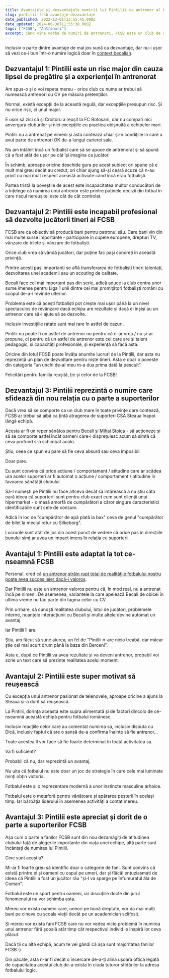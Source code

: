 ```yaml
---
title: Avantajele și dezvantajele numirii lui Pintilii ca antrenor al FCSB
slug: pintilii-fcsb-avantaje-dezavantaje
date_published: 2022-12-01T13:15:45.000Z
date_updated: 2024-06-30T11:55:38.000Z
tags: ["FCSB", "Antrenori"]
excerpt: Când vine vorba de numiri de antrenori, FCSB este un club de amatori. Prin urmare, au numit cel mai bun neprofesionist posibil - Pintilii
---
```


Inclusiv o parte dintre avantaje de mai jos sună ca dezvantaje, dar nu-i ușor să vezi ce-i bun într-o numire logică doar în [context becalian](__GHOST_URL__/de-ce-il-urasti-pe-becali).

## Dezvantajul 1: Pintilii este un risc major din cauza lipsei de pregătire și a experienței în antrenorat

Am spus-o și o voi repeta mereu - orice club cu nume ar trebui să numească antrenori cu CV pe măsura pretențiilor.

Normal, există excepții de la această regulă, dar excepțiile presupun risc. Și nu orice risc, ci unul major.

E ușor să zici că și Croitoru a reușit la FC Botoșani, dar nu compari nici anvergura cluburilor și nici excepțiile cu practica obișnuită a echipelor mari.

Pintilii nu a antrenat pe nimeni și asta contează chiar și-n condițiile în care a avut parte de antrenori OK de-a lungul carierei sale.

Nu am întâlnit încă un fotbalist care să se apuce de antrenorat și să spună că a fost atât de ușor pe cât își imagina ca jucător.

În schimb, aproape oricine deschide gura pe acest subiect ori spune că e mult mai greu decât au crezut, ori chiar ajung să-și ceară scuze că n-au privit cu mai mult respect această activiate când încă erau fotbaliști.

Partea tristă la poveștile de acest este incapacitatea multor conducători de a înțelege că numirea unui antrenor este printre puținele decizii din fotbal în care riscul nereușitei este cât de cât controlat.

## Dezvantajul 2: Pintilii este incapabil profesional să dezvolte jucătorii tineri ai FCSB

FCSB are ca obiectiv să producă bani pentru patronul său. Care bani vin din mai multe surse importante - participare în cupele europene, drepturi TV, vânzare de bilete și vânzare de fotbaliști.

Orice club vrea să vândă jucători, dar puține fac pași concreți în această privință.

Printre acești pași importanți se află transferarea de fotbaliști tineri talentați, dezvoltarea unei academii sau un scouting de calitate.

Becali face cel mai important pas din serie, adică aduce la club contra unor sume imense pentru Liga 1 unii dintre cei mai promițători fotbaliști români cu scopul de-a-i revinde ulterior.

Problema este că acești fotbaliști pot crește mai ușor până la un nivel spectaculos de revânzare dacă echipa are rezultate și dacă ei înșiși au un antrenor care să-i ajute să se dezvolte.

Inclusiv investițiile ratate sunt mai rare în astfel de cazuri.

Pintilii nu poate fi un astfel de antrenor nu pentru că n-ar vrea / nu și-ar propune, ci pentru că un astfel de antrenor este cel care are și talent pedagogic, și capacități profesionale, și experiență să facă asta.

Oricine din lotul FCSB poate învăța anumite lucruri de la Pintilii, dar asta nu reprezintă un plan de dezvoltare pentru niște tineri. Asta e doar o poveste din categoria “un unchi de-al meu m-a dus prima dată la pescuit”.

Felicitări pentru familia reușită, ție și celor de la FCSB!

## Dezvantajul 3: Pintilii reprezintă o numire care sfidează din nou relația cu o parte a suporterilor

Dacă vrea să se comporte ca un club mare în toate privințe care contează, FCSB ar trebui să aibă ca țintă atragerea de suporteri CSA Steaua înapoi lângă echipă.

Acesta ar fi un reper sănătos pentru Becali și [Mihai Stoica](__GHOST_URL__/p/mihai-stoica) - să acționeze și să se comporte astfel încât oameni care-i disprețuiesc acum să simtă că ceva profund s-a schimbat acolo.

Știu, ceea ce spun eu pare să fie ceva absurd sau ceva imposibil.

Doar pare.

Eu sunt convins că orice acțiune / comportament / atitudine care ar scădea ura acelor suporteri ar fi automat o acțiune / comportament / atitudine în favoarea sănătății clubului.

Să-l numești pe Pintilii nu face altceva decât să întărească a nu știu câta oară ideea că suporterii sunt pentru club exact cum sunt clienții unui hipermarket - o masă amorfă de cumpărători a căror singure caracteristici identificabile sunt cele de consum.

Adică în loc de "cumpărător de apă plată la bax" ceva de genul "cumpărător de bilet la meciul retur cu Silkeborg".

Lucrurile sunt atât de jos din acest punct de vedere că orice pas în direcțiile bunului simț ar avea un impact imens în relația cu suporterii.

## Avantajul 1: Pintilii este adaptat la tot ce-nseamnă FCSB

Personal, cred că [un antrenor străin rupt total de realitățile fotbalului nostru poate avea succes lejer dacă-i valoros](__GHOST_URL__/de-ce-selectioner-strain/).

Dar Pintilii nu este un antrenor valoros pentru că, în mod real, nu a antrenat încă pe nimeni. De asemenea, variantele la care apelează Becali de obicei în ultima vreme nu fac parte din tagma celor cu CV.

Prin urmare, să cunoști realitatea clubului, lotul de jucători, problemele interne, nuanțele interacțiunii cu Becali și multe altele devine automat un avantaj.

Iar Pintilii îl are.

Știu, am făcut să sune aiurea, un fel de "Pintilii n-are nicio treabă, dar măcar știe cel mai scurt drum până la baza din Berceni".

Asta e, după ce Pintilii va avea rezultate și va deveni antrenor, probabil voi scrie un text care să prezinte realitatea acelui moment.

## Avantajul 2: Pintilii este super motivat să reușească

Cu excepția unui antrenor pasionat de telenovele, aproape oricine a ajuns la Steaua și-a dorit să reușească.

La Pintilii, dorința aceasta este supra alimentată și de factori dincolo de ce-nseamnă această echipă pentru fotbalul românesc.

Inclusiv reacțiile celor care au comentat numirea sa, inclusiv disputa cu Dică, inclusiv faptul că are o șansă de-a confirma înainte să fie antrenor...

Toate acestea îl vor face să fie foarte determinat în toată activitatea sa.

Va fi suficient?

Probabil că nu, dar reprezintă un avantaj.

Nu uita că fotbalul nu este doar un joc de strategie în care cele mai luminate minți obțin victoria.

Fotbalul este și o reprezentare modernă a unor instincte masculine arhaice.

Fotbalul este o metaforă pentru vânătoare și apărarea peșterii în același timp. Iar bărbăția liderului în asemenea activități a contat mereu.

## Avantajul 3: Pintilii este apreciat și dorit de o parte a suporterilor FCSB

Așa cum o parte a fanilor FCSB sunt din nou dezamăgiți de atitudinea clubului față de alegerile importante din viața unei echipe, altă parte sunt încântați de numirea lui Pintilii.

Cine sunt aceștia?

Mi-ar fi foarte greu să identific doar o categorie de fani. Sunt convins că există printre ei și oameni cu capul pe umeri, dar și flăcăi entuziasmați de ideea că Pintilii a fost un jucător rău "și-l va sparge pe înfumuratul ăla de Coman".

Fotbalul este un sport pentru oameni, iar discuțiile docte din jurul fenomenului nu vor schimba asta.

Mereu vor exista oameni care, uneori pe bună dreptate, vor da mai mulți bani pe cineva cu școala vieții decât pe un academician sclifosit.

Și mereu vor exista fani FCSB care nu vor vedea nicio problemă în numirea unui antrenor fără școală atât timp cât respectivul individ le inspiră lor ceva plăcut.

Dacă ții cu altă echipă, acum te vei gândi că așa sunt majoritatea fanilor FCSB :)

Din păcate, asta n-ar fi decât o încercare de-a-ți alina ușoara oftică legată de capacitatea acestui club de-a exista în ciuda tuturor sfidărilor la adresa fotbalului logic.
